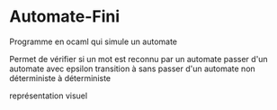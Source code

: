 # Automate-Fini

Programme en ocaml qui simule un automate 

Permet de 
vérifier si un mot est reconnu par un automate
passer d'un automate avec epsilon transition à sans 
passer d'un automate non déterministe à déterministe

représentation visuel 
